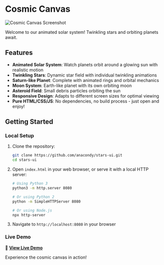 # Cosmic Canvas

![Cosmic Canvas Screenshot](https://github.com/user-attachments/assets/eec35ffe-f35d-4efe-a1cb-e1b40c1976fa)

Welcome to our animated solar system! Twinkling stars and orbiting planets await.

## Features

- **Animated Solar System**: Watch planets orbit around a glowing sun with realistic motion
- **Twinkling Stars**: Dynamic star field with individual twinkling animations
- **Saturn-like Planet**: Complete with animated rings and orbital mechanics
- **Moon System**: Earth-like planet with its own orbiting moon
- **Asteroid Field**: Small debris particles orbiting the sun
- **Responsive Design**: Adapts to different screen sizes for optimal viewing
- **Pure HTML/CSS/JS**: No dependencies, no build process - just open and enjoy!

## Getting Started

### Local Setup

1. Clone the repository:
   ```bash
   git clone https://github.com/anacondy/stars-ui.git
   cd stars-ui
   ```

2. Open `index.html` in your web browser, or serve it with a local HTTP server:
   ```bash
   # Using Python 3
   python3 -m http.server 8080
   
   # Or using Python 2
   python -m SimpleHTTPServer 8080
   
   # Or using Node.js
   npx http-server
   ```

3. Navigate to `http://localhost:8080` in your browser

### Live Demo

🚀 **[View Live Demo](https://anacondy.github.io/stars-ui/)**

Experience the cosmic canvas in action!
